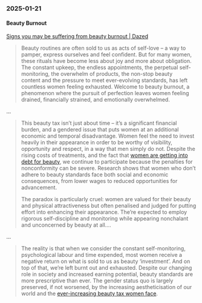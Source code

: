 ### 2025-01-21
#### Beauty Burnout
[Signs you may be suffering from beauty burnout \| Dazed](https://www.dazeddigital.com/beauty/article/65834/1/are-you-suffering-from-beauty-burnout)

> Beauty routines are often sold to us as acts of self-love – a way to pamper, express ourselves and feel confident. But for many women, these rituals have become less about joy and more about obligation. The constant upkeep, the endless appointments, the perpetual self-monitoring, the overwhelm of products, the non-stop beauty content and the pressure to meet ever-evolving standards, has left countless women feeling exhausted. Welcome to beauty burnout, a phenomenon where the pursuit of perfection leaves women feeling drained, financially strained, and emotionally overwhelmed.

…

> This beauty tax isn’t just about time – it’s a significant financial burden, and a gendered issue that puts women at an additional economic and temporal disadvantage. Women feel the need to invest heavily in their appearance in order to be worthy of visibility, opportunity and respect, in a way that men simply do not. Despite the rising costs of treatments, and the fact that [women are getting into debt for beauty](https://www.dazeddigital.com/beauty/article/56545/1/the-price-of-beauty-debt-crisis-pay-for-cosmetic-treatments-botox-filler), we continue to participate because the penalties for nonconformity can be severe. Research shows that women who don’t adhere to beauty standards face both social and economic consequences, from lower wages to reduced opportunities for advancement.
> 
> The paradox is particularly cruel: women are valued for their beauty and physical attractiveness but often penalised and judged for putting effort into enhancing their appearance. The’re expected to employ rigorous self-discipline and monitoring while appearing nonchalant and unconcerned by beauty at all.…

…

> The reality is that when we consider the constant self-monitoring, psychological labour and time expended, most women receive a negative return on what is sold to us as beauty ‘investment’. And on top of that, we’re left burnt out and exhausted. Despite our changing role in society and increased earning potential, beauty standards are more prescriptive than ever. The gender status quo is largely preserved, if not worsened, by the increasing aestheticisation of our world and the [ever-increasing beauty tax women face](https://www.dazeddigital.com/beauty/article/55974/1/not-ugly-just-poor-how-the-beauty-industry-is-widening-the-class-divide).
